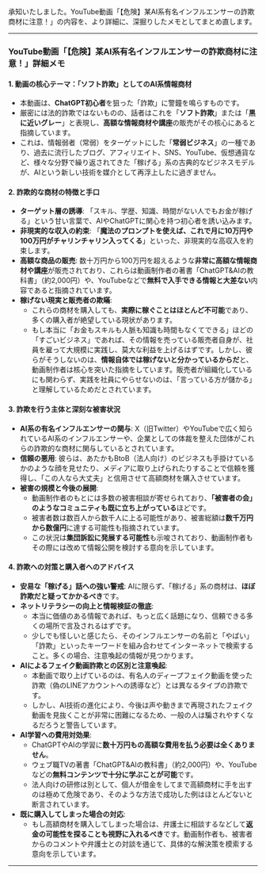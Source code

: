 承知いたしました。YouTube動画「【危険】某AI系有名インフルエンサーの詐欺商材に注意！」の内容を、より詳細に、深掘りしたメモとしてまとめ直します。

---

### **YouTube動画「【危険】某AI系有名インフルエンサーの詐欺商材に注意！」詳細メモ**

#### **1\. 動画の核心テーマ：「ソフト詐欺」としてのAI系情報商材**

* 本動画は、**ChatGPT初心者**を狙った「詐欺」に警鐘を鳴らすものです。  
* 厳密には法的詐欺ではないものの、話者はこれを「**ソフト詐欺**」または「**黒に近いグレー**」と表現し、**高額な情報商材や講座**の販売がその核心にあると指摘しています。  
* これは、情報弱者（常弱）をターゲットにした「**常弱ビジネス**」の一種であり、過去に流行したブログ、アフィリエイト、SNS、YouTube、仮想通貨など、様々な分野で繰り返されてきた「稼げる」系の古典的なビジネスモデルが、AIという新しい技術を媒介として再浮上したに過ぎません。

#### **2\. 詐欺的な商材の特徴と手口**

* **ターゲット層の誘導**: 「スキル、学歴、知識、時間がない人でもお金が稼げる」という甘い言葉で、AIやChatGPTに関心を持つ初心者を誘い込みます。  
* **非現実的な収入の約束**: 「**魔法のプロンプトを使えば、これで月に10万円や100万円がチャリンチャリン入ってくる**」といった、非現実的な高収入を約束します。  
* **高額な商品の販売**: 数十万円から100万円を超えるような**非常に高額な情報商材や講座**が販売されており、これらは動画制作者の著書「ChatGPT\&AIの教科書」（約2,000円）や、YouTubeなどで**無料で入手できる情報と大差ない**内容であると指摘されています。  
* **稼げない現実と販売者の欺瞞**:  
  * これらの商材を購入しても、**実際に稼ぐことはほとんど不可能**であり、多くの購入者が絶望している現状があります。  
  * もし本当に「お金もスキルも人脈も知識も時間もなくてできる」ほどの「すごいビジネス」であれば、その情報を売っている販売者自身が、社員を雇って大規模に実践し、莫大な利益を上げるはずです。しかし、彼らがそうしないのは、**情報自体では稼げないと分かっているからだ**と、動画制作者は核心を突いた指摘をしています。販売者が組織化しているにも関わらず、実践を社員にやらせないのは、「言っている方が儲かる」と理解しているためだとされています。

#### **3\. 詐欺を行う主体と深刻な被害状況**

* **AI系の有名インフルエンサーの関与**: X（旧Twitter）やYouTubeで広く知られているAI系のインフルエンサーや、企業としての体裁を整えた団体がこれらの詐欺的な商材に関与しているとされています。  
* **信頼の悪用**: 彼らは、あたかもBtoB（法人向け）のビジネスも手掛けているかのような顔を見せたり、メディアに取り上げられたりすることで信頼を獲得し、「この人なら大丈夫」と信用させて高額商材を購入させています。  
* **被害の規模と今後の展開**:  
  * 動画制作者のもとには多数の被害相談が寄せられており、**「被害者の会」のようなコミュニティも既に立ち上がっている**ほどです。  
  * 被害者数は数百人から数千人に上る可能性があり、被害総額は**数千万円から数億円**に達する可能性も指摘されています。  
  * この状況は**集団訴訟に発展する可能性**も示唆されており、動画制作者もその際には改めて情報公開を検討する意向を示しています。

#### **4\. 詐欺への対策と購入者へのアドバイス**

* **安易な「稼げる」話への強い警戒**: AIに限らず、「稼げる」系の商材は、**ほぼ詐欺だと疑ってかかるべき**です。  
* **ネットリテラシーの向上と情報検証の徹底**:  
  * 本当に価値のある情報であれば、もっと広く話題になり、信頼できる多くの場所で言及されるはずです。  
  * 少しでも怪しいと感じたら、そのインフルエンサーの名前と「やばい」「詐欺」といったキーワードを組み合わせてインターネットで検索すること。多くの場合、注意喚起の情報が見つかります。  
* **AIによるフェイク動画詐欺との区別と注意喚起**:  
  * 本動画で取り上げているのは、有名人のディープフェイク動画を使った詐欺（偽のLINEアカウントへの誘導など）とは異なるタイプの詐欺です。  
  * しかし、AI技術の進化により、今後は声や動きまで再現されたフェイク動画を見抜くことが非常に困難になるため、一般の人は騙されやすくなるだろうと警告しています。  
* **AI学習への費用対効果**:  
  * ChatGPTやAIの学習に**数十万円もの高額な費用を払う必要は全くありません**。  
  * ウェブ職TVの著書「ChatGPT\&AIの教科書」（約2,000円）や、YouTubeなどの**無料コンテンツで十分に学ぶことが可能**です。  
  * 法人向けの研修は別として、個人が借金をしてまで高額商材に手を出すのは極めて危険であり、そのような方法で成功した例はほとんどないと断言されています。  
* **既に購入してしまった場合の対応**:  
  * もし高額商材を購入してしまった場合は、弁護士に相談するなどして**返金の可能性を探ることも視野に入れるべき**です。動画制作者も、被害者からのコメントや弁護士との対談を通じて、具体的な解決策を模索する意向を示しています。

---

